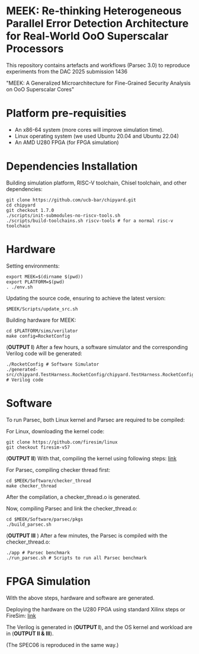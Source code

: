 MEEK: Re-thinking Heterogeneous Parallel Error Detection Architecture for Real-World OoO Superscalar Processors
==================================================

This repository contains artefacts and workflows (Parsec 3.0) to reproduce experiments from the DAC 2025 submission 1436

"MEEK: A Generalized Microarchitecture for Fine-Grained Security Analysis on OoO Superscalar Cores"

Platform pre-requisities
========================
* An x86-64 system (more cores will improve simulation time).
* Linux operating system (we used Ubuntu 20.04 and Ubuntu 22.04)
* An AMD U280 FPGA (for FPGA simulation)

Dependencies Installation
========================
Building simulation platform, RISC-V toolchain, Chisel toolchain, and other dependencies: 

```
git clone https://github.com/ucb-bar/chipyard.git
cd chipyard
git checkout 1.7.0
./scripts/init-submodules-no-riscv-tools.sh
./scripts/build-toolchains.sh riscv-tools # for a normal risc-v toolchain 
```

Hardware
========================
Setting environments:

```
export MEEK=$(dirname $(pwd))
export PLATFORM=$(pwd)
. ./env.sh
```

Updating the source code, ensuring to achieve the latest version:
```
$MEEK/Scripts/update_src.sh
```

Building hardware for MEEK:
```
cd $PLATFORM/sims/verilator
make config=RocketConfig
```

(**OUTPUT I**) After a few hours, a software simulator and the corresponding Verilog code will be generated:
```
./RocketConfig # Software Simulator
./generated-src/chipyard.TestHarness.RocketConfig/chipyard.TestHarness.RocketConfig.top.v # Verilog code
```


Software
========================
To run Parsec, both Linux kernel and Parsec are required to be compiled:

For Linux, downloading the kernel code:
```
git clone https://github.com/firesim/linux
git checkout firesim-v57
```
(**OUTPUT II**) With that, compiling the kernel using following steps: [link](https://firemarshal.readthedocs.io/en/latest/index.html)

For Parsec, compiling checker thread first:
```
cd $MEEK/Software/checker_thread
make checker_thread
```
After the compilation, a checker_thread.o is generated. 

Now, compiling Parsec and link the checker_thread.o:
```
cd $MEEK/Software/parsec/pkgs
./build_parsec.sh
```

(**OUTPUT III** ) After a few minutes, the Parsec is compiled with the checker_thread.o:
```
./app # Parsec benchmark
./run_parsec.sh # Scripts to run all Parsec benchmark
```

FPGA Simulation
========================
With the above steps, hardware and software are generated.

Deploying the hardware on the U280 FPGA using standard Xilinx steps or FireSim: [link](https://docs.fires.im/en/latest/Getting-Started-Guides/On-Premises-FPGA-Getting-Started/Running-Simulations/Running-Single-Node-Simulation-Xilinx-Alveo-U280.html)

The Verilog is generated in (**OUTPUT I**), and the OS kernel and workload are in (**OUTPUT II & III**).

(The SPEC06 is reproduced in the same way.)

